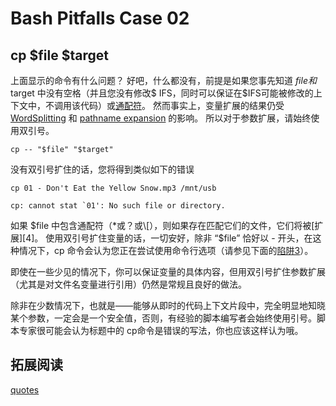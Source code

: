 # Bash Pitfalls Case 02
## cp \$file \$target

上面显示的命令有什么问题？ 好吧，什么都没有，前提是如果您事先知道 $file 和$target 中没有空格（并且您没有修改$ IFS，同时可以保证在$IFS可能被修改的上下文中，不调用该代码）或[通配符][1]。 然而事实上，变量扩展的结果仍受[WordSplitting][2] 和 [pathname expansion][3] 的影响。 所以对于参数扩展，请始终使用双引号。

```shell
cp -- "$file" "$target"
```

没有双引号扩住的话，您将得到类似如下的错误
```shell
cp 01 - Don't Eat the Yellow Snow.mp3 /mnt/usb

cp: cannot stat `01': No such file or directory.
```
如果 $file 中包含通配符（*或？或\[），则如果存在匹配它们的文件，它们将被[扩展][4]。 
使用双引号扩住变量的话，一切安好，除非 “$file” 恰好以 - 开头，在这种情况下，cp 命令会认为您正在尝试使用命令行选项（请参见下面的[陷阱3][5]）。

即使在一些少见的情况下，你可以保证变量的具体内容，但用双引号扩住参数扩展（尤其是对文件名变量进行引用）仍然是常规且良好的做法。

除非在少数情况下，也就是——能够从即时的代码上下文片段中，完全明显地知晓某个参数，一定会是一个安全值，否则，有经验的脚本编写者会始终使用引号。脚本专家很可能会认为标题中的 cp命令是错误的写法，你也应该这样认为哦。


## 拓展阅读
[quotes](http://mywiki.wooledge.org/Quotes)

[1]: http://mywiki.wooledge.org/glob
[2]: http://mywiki.wooledge.org/WordSplitting
[3]: http://mywiki.wooledge.org/glob
[4]: http://mywiki.wooledge.org/glob
[5]: http://mywiki.wooledge.org/BashPitfalls#pf3